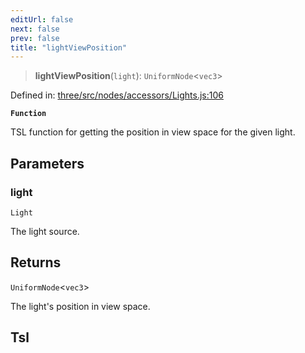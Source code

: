 ```yaml
---
editUrl: false
next: false
prev: false
title: "lightViewPosition"
---
```


> **lightViewPosition**(`light`): `UniformNode`\<`vec3`\>

Defined in: [three/src/nodes/accessors/Lights.js:106](https://github.com/DefinitelyMaybe/three-i18n/blob/fa57b79433d1c349ffb23a78727299c8d4190136/three/src/nodes/accessors/Lights.js#L106)

**`Function`**

TSL function for getting the position in view space for the given light.

## Parameters

### light

`Light`

The light source.

## Returns

`UniformNode`\<`vec3`\>

The light's position in view space.

## Tsl
